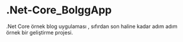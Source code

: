 # .Net-Core_BolggApp
.Net Core örnek blog uygulaması , sıfırdan son haline kadar adım adım örnek bir geliştirme projesi.
